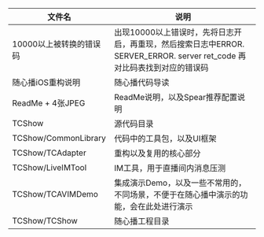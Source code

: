 | 文件名 | 说明 |
| ------ | ------ |
 | 10000以上被转换的错误码   | 出现10000以上错误时，先将日志开启，再重现，然后搜索日志中ERROR. SERVER\_ERROR. server ret\_code 再对比码表找到对应的错误码 |
 | 随心播iOS重构说明           | 随心播代码导读 |
 | ReadMe + 4张JPEG          | ReadMe说明，以及Spear推荐配置说明 | 
 | TCShow                    | 源代码目录 |
 | TCShow/CommonLibrary      | 代码中的工具包，以及UI框架 |
 | TCShow/TCAdapter          | 重构以及复用的核心部分 |
 | TCShow/LiveIMTool         | IM工具，用于直播间内消息压测 |
 | TCShow/TCAVIMDemo         | 集成演示Demo，以及一些不常用的，不同场景，不便于在随心播中演示的功能，会在此处进行演示 |
 | TCShow/TCShow             | 随心播工程目录 |
